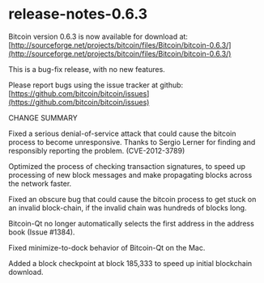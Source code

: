 # release-notes-0.6.3

Bitcoin version 0.6.3 is now available for download at: [http://sourceforge.net/projects/bitcoin/files/Bitcoin/bitcoin-0.6.3/](http://sourceforge.net/projects/bitcoin/files/Bitcoin/bitcoin-0.6.3/)

This is a bug-fix release, with no new features.

Please report bugs using the issue tracker at github: [https://github.com/bitcoin/bitcoin/issues](https://github.com/bitcoin/bitcoin/issues)

CHANGE SUMMARY

Fixed a serious denial-of-service attack that could cause the bitcoin process to become unresponsive. Thanks to Sergio Lerner for finding and responsibly reporting the problem. \(CVE-2012-3789\)

Optimized the process of checking transaction signatures, to speed up processing of new block messages and make propagating blocks across the network faster.

Fixed an obscure bug that could cause the bitcoin process to get stuck on an invalid block-chain, if the invalid chain was hundreds of blocks long.

Bitcoin-Qt no longer automatically selects the first address in the address book \(Issue \#1384\).

Fixed minimize-to-dock behavior of Bitcoin-Qt on the Mac.

Added a block checkpoint at block 185,333 to speed up initial blockchain download.

